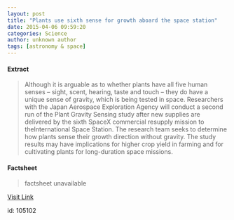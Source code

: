 ```yaml
---
layout: post
title: "Plants use sixth sense for growth aboard the space station"
date: 2015-04-06 09:59:20
categories: Science
author: unknown author
tags: [astronomy & space]
---
```



#### Extract
>Although it is arguable as to whether plants have all five human senses – sight, scent, hearing, taste and touch – they do have a unique sense of gravity, which is being tested in space. Researchers with the Japan Aerospace Exploration Agency will conduct a second run of the Plant Gravity Sensing study after new supplies are delivered by the sixth SpaceX commercial resupply mission to theInternational Space Station. The research team seeks to determine how plants sense their growth direction without gravity. The study results may have implications for higher crop yield in farming and for cultivating plants for long-duration space missions.

#### Factsheet
>factsheet unavailable

[Visit Link](http://phys.org/news347518745.html)

id:  105102
